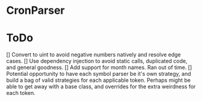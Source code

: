 # CronParser




# ToDo

[] Convert to uint to avoid negative numbers natively and resolve edge cases.
[] Use dependency injection to avoid static calls, duplicated code, and general goodness.
[] Add support for month names. Ran out of time.
[] Potential opportunity to have each symbol parser be it's own strategy, and build a bag of valid strategies for each applicable token. Perhaps might be able to get away with a base class, and overrides for the extra weirdness for each token.